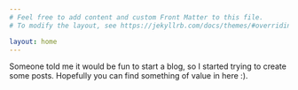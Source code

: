 ```yaml
---
# Feel free to add content and custom Front Matter to this file.
# To modify the layout, see https://jekyllrb.com/docs/themes/#overriding-theme-defaults

layout: home
---
```



Someone told me it would be fun to start a blog, so I started trying to create some posts.
Hopefully you can find something of value in here :).
